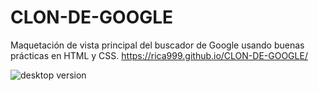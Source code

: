 # CLON-DE-GOOGLE

Maquetación de vista principal del buscador de Google usando buenas prácticas en HTML y CSS.
https://rica999.github.io/CLON-DE-GOOGLE/

![desktop version](https://user-images.githubusercontent.com/68082868/225216483-5dc48298-36fe-46c9-81bc-3222dc737c88.PNG)

